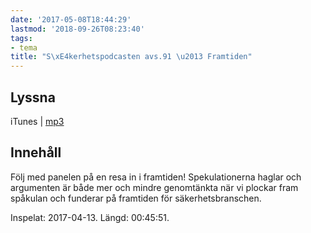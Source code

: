 ```yaml
---
date: '2017-05-08T18:44:29'
lastmod: '2018-09-26T08:23:40'
tags:
- tema
title: "S\xE4kerhetspodcasten avs.91 \u2013 Framtiden"
---
```

## Lyssna

iTunes \| [mp3](http://traffic.libsyn.com/sakerhetspodcasten/Framtiden.mp3)

## Innehåll

Följ med panelen på en resa in i framtiden! Spekulationerna haglar och argumenten
är både mer och mindre genomtänkta när vi plockar fram spåkulan och funderar på framtiden
för säkerhetsbranschen.

Inspelat: 2017-04-13. Längd: 00:45:51.
